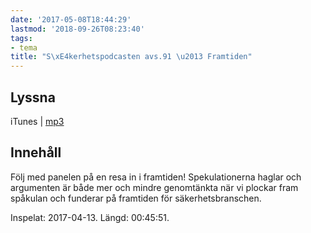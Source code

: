 ```yaml
---
date: '2017-05-08T18:44:29'
lastmod: '2018-09-26T08:23:40'
tags:
- tema
title: "S\xE4kerhetspodcasten avs.91 \u2013 Framtiden"
---
```

## Lyssna

iTunes \| [mp3](http://traffic.libsyn.com/sakerhetspodcasten/Framtiden.mp3)

## Innehåll

Följ med panelen på en resa in i framtiden! Spekulationerna haglar och argumenten
är både mer och mindre genomtänkta när vi plockar fram spåkulan och funderar på framtiden
för säkerhetsbranschen.

Inspelat: 2017-04-13. Längd: 00:45:51.
